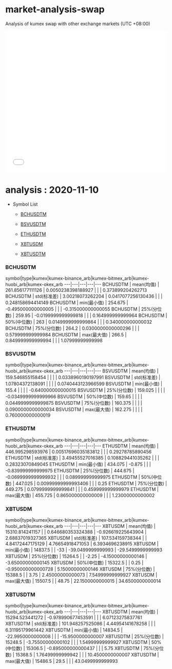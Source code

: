 # market-analysis-swap
Analysis of kumex swap with other exchange markets (UTC +08:00)

<iframe width="100%" height="440" src="./data.html" frameborder="no" border="0" scrolling="no"></iframe>

# analysis : 2020-11-10
* Symbol List

  * [BCHUSDTM](#bchusdtm)

  * [BSVUSDTM](#bsvusdtm)

  * [ETHUSDTM](#ethusdtm)

  * [XBTUSDM](#xbtusdm)

  * [XBTUSDTM](#xbtusdtm)


### BCHUSDTM

symbol|type|kumex|kumex-binance_arb|kumex-bitmex_arb|kumex-huobi_arb|kumex-okex_arb
---|---|---|---|---
BCHUSDTM | mean(均值) | 261.856177111126 | 0.0050238398188927 |  |  | 0.373899204262713
BCHUSDTM | std(标准差) | 3.00218073262204 | 0.0417077256130436 |  |  | 0.248158694414149
BCHUSDTM | min(最小值) | 254.675 | -0.495000000000005 |  |  | -0.315000000000055
BCHUSDTM | 25%(分位数) | 259.95 | -0.0199999999999818 |  |  | 0.164999999999964
BCHUSDTM | 50%(中位数) | 263 | 0.0149999999999864 |  |  | 0.340000000000032
BCHUSDTM | 75%(分位数) | 264.2 | 0.0300000000000296 |  |  | 0.579999999999984
BCHUSDTM | max(最大值) | 266.5 | 0.849999999999994 |  |  | 1.07999999999998


### BSVUSDTM

symbol|type|kumex|kumex-binance_arb|kumex-bitmex_arb|kumex-huobi_arb|kumex-okex_arb
---|---|---|---|---
BSVUSDTM | mean(均值) | 159.546855158454 |  |  |  | 0.0338960190197991
BSVUSDTM | std(标准差) | 1.07804372138091 |  |  |  | 0.0740443123966599
BSVUSDTM | min(最小值) | 155.4 |  |  |  | -0.640000000000015
BSVUSDTM | 25%(分位数) | 159.025 |  |  |  | -0.0349999999999966
BSVUSDTM | 50%(中位数) | 159.65 |  |  |  | 0.0449999999999875
BSVUSDTM | 75%(分位数) | 160.375 |  |  |  | 0.0900000000000034
BSVUSDTM | max(最大值) | 162.275 |  |  |  | 0.760000000000019


### ETHUSDTM

symbol|type|kumex|kumex-binance_arb|kumex-bitmex_arb|kumex-huobi_arb|kumex-okex_arb
---|---|---|---|---
ETHUSDTM | mean(均值) | 446.995298593976 | 0.00517696035183812 |  |  | 0.29278785890456
ETHUSDTM | std(标准差) | 3.49455527016385 | 0.108829441035262 |  |  | 0.28323070849045
ETHUSDTM | min(最小值) | 434.075 | -0.875 |  |  | -0.839999999999975
ETHUSDTM | 25%(分位数) | 444.675 | -0.0699999999999932 |  |  | 0.089999999999975
ETHUSDTM | 50%(中位数) | 447.025 | 0.00999999999993406 |  |  | 0.25
ETHUSDTM | 75%(分位数) | 449.275 | 0.0799999999999841 |  |  | 0.459999999999979
ETHUSDTM | max(最大值) | 455.725 | 0.865000000000009 |  |  | 1.23000000000002


### XBTUSDM

symbol|type|kumex|kumex-binance_arb|kumex-bitmex_arb|kumex-huobi_arb|kumex-okex_arb
---|---|---|---|---
XBTUSDM | mean(均值) | 15310.814241157 |  | 0.646680353324388 | -0.926619225643904 | 2.68837019327365
XBTUSDM | std(标准差) | 107.534159738344 |  | 4.84172447175129 | 4.76654918471053 | 6.3934696238915
XBTUSDM | min(最小值) | 14837.5 |  | -33 | -39.0499999999993 | -29.5499999999993
XBTUSDM | 25%(分位数) | 15264.5 |  | -2.25 | -4.15000000000146 | -3.65000000000145
XBTUSDM | 50%(中位数) | 15322.5 |  | 0.25 | -0.950000000000728 | 5.15000000000146
XBTUSDM | 75%(分位数) | 15388.5 |  | 3.75 | 2.45000000000073 | 7.54999999999927
XBTUSDM | max(最大值) | 15507.5 |  | 48.75 | 22.1500000000015 | 34.6500000000014


### XBTUSDTM

symbol|type|kumex|kumex-binance_arb|kumex-bitmex_arb|kumex-huobi_arb|kumex-okex_arb
---|---|---|---|---
XBTUSDTM | mean(均值) | 15294.523441272 | -0.978990677453591 |  |  | 6.07123275837761
XBTUSDTM | std(标准差) | 101.948257525086 | 4.44954141678258 |  |  | 6.31195179961442
XBTUSDTM | min(最小值) | 14834.5 | -22.9950000000008 |  |  | -15.9500000000007
XBTUSDTM | 25%(分位数) | 15248.5 | -3.75500000000102 |  |  | 1.54999999999927
XBTUSDTM | 50%(中位数) | 15306.5 | -0.895000000000437 |  |  | 5.75
XBTUSDTM | 75%(分位数) | 15368.5 | 1.76499999999942 |  |  | 10.4500000000007
XBTUSDTM | max(最大值) | 15486.5 | 29.5 |  |  | 43.0499999999993

